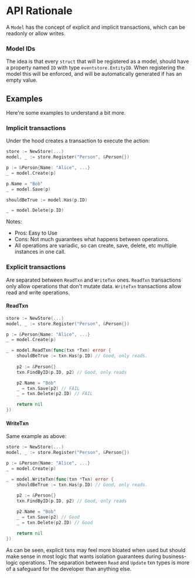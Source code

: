 # API Rationale

A `Model` has the concept of explicit and implicit transactions, which can be readonly 
or allow writes.

### Model IDs
The idea is that every `struct` that will be registered as a model, should have a 
property named `ID` with type `eventstore.EntityID`. When registering the model 
this will be enforced, and will be automatically generated if has an empty value. 

## Examples
Here're some examples to understand a bit more.

### Implicit transactions
Under the hood creates a transaction to execute the action:
```go
store := NewStore(...)
model, _ := store.Register("Person", &Person{})

p := &Person{Name: "Alice", ...}
_ = model.Create(p)

p.Name = "Bob"
_ = model.Save(p) 

shouldBeTrue := model.Has(p.ID)

_ = model.Delete(p.ID)

```
Notes:
* Pros: Easy to Use
* Cons: Not much guarantees what happens between operations.
* All operations are variadic, so can create, save, delete, etc multiple instances in one call.


### Explicit transactions
Are separated between `ReadTxn` and `WriteTxn` ones. `ReadTxn` transactions only 
allow operations that don't mutate data. `WriteTxn` transactions allow read and 
write operations.

#### ReadTxn
```go
store := NewStore(...)
model, _ := store.Register("Person", &Person{})

p := &Person{Name: "Alice", ...}
_ = model.Create(p)

_ = model.ReadTxn(func(txn *Txn) error {
    shouldBeTrue := txn.Has(p.ID) // Good, only reads.
    
    p2 := &Person{}
    txn.FindByID(p.ID, p2) // Good, only reads

    p2.Name = "Bob"
    _ = txn.Save(p2) // FAIL
    _ = txn.Delete(p2.ID) // FAIL

    return nil
})
```

#### WriteTxn
Same example as above:
```go
store := NewStore(...)
model, _ := store.Register("Person", &Person{})

p := &Person{Name: "Alice", ...}
_ = model.Create(p)

_ = model.WriteTxn(func(txn *Txn) error {
    shouldBeTrue := txn.Has(p.ID) // Good, only reads.
    
    p2 := &Person{}
    txn.FindByID(p.ID, p2) // Good, only reads

    p2.Name = "Bob"
    _ = txn.Save(p2) // Good
    _ = txn.Delete(p2.ID) // Good

    return nil
})
```

As can be seen, explicit txns may feel more bloated when used but should 
make sense in most logic that wants isolation guarantees during 
business-logic operations. The separation between `Read` and `Update` 
txn types is more of a safeguard for the developer than anything else.

